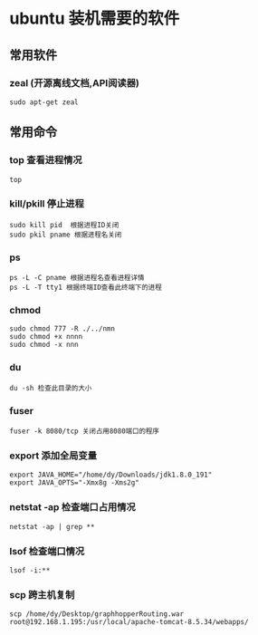 # ubuntu 装机需要的软件

## 常用软件

### zeal (开源离线文档,API阅读器)

```
sudo apt-get zeal
```

## 常用命令

### top 查看进程情况
```
top
```

### kill/pkill 停止进程
```
sudo kill pid  根据进程ID关闭
sudo pkil pname 根据进程名关闭
```

### ps
```
ps -L -C pname 根据进程名查看进程详情
ps -L -T tty1 根据终端ID查看此终端下的进程
```

### chmod
```
sudo chmod 777 -R ./../nmn
sudo chmod +x nnnn
sudo chmod -x nnn
```
### du
```
du -sh 检查此目录的大小
```

### fuser
```
fuser -k 8080/tcp 关闭占用8080端口的程序
```
### export 添加全局变量

```
export JAVA_HOME="/home/dy/Downloads/jdk1.8.0_191"
export JAVA_OPTS="-Xmx8g -Xms2g"
```

### netstat -ap 检查端口占用情况
```
netstat -ap | grep **
```

###  lsof 检查端口情况
```
lsof -i:**
```

### scp 跨主机复制
```
scp /home/dy/Desktop/graphhopperRouting.war root@192.168.1.195:/usr/local/apache-tomcat-8.5.34/webapps/
```